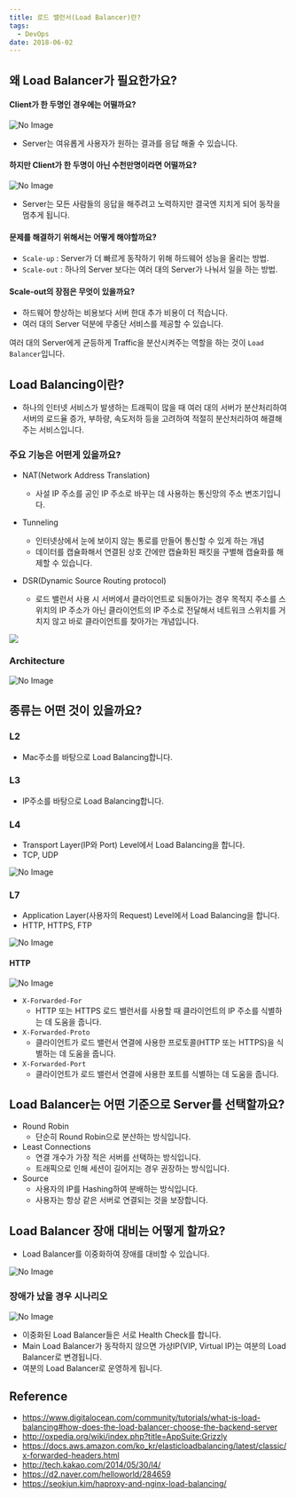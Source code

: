 ```yaml
---
title: 로드 밸런서(Load Balancer)란?
tags:
  - DevOps
date: 2018-06-02
---
```


## 왜 Load Balancer가 필요한가요?

#### Client가 한 두명인 경우에는 어떨까요?

![No Image](/assets/posts/20180602/1.png)

-   Server는 여유롭게 사용자가 원하는 결과를 응답 해줄 수 있습니다.

#### 하지만 Client가 한 두명이 아닌 수천만명이라면 어떨까요?

![No Image](/assets/posts/20180602/2.png)

-   Server는 모든 사람들의 응답을 해주려고 노력하지만 결국엔 지치게 되어 동작을 멈추게 됩니다.

#### 문제를 해결하기 위해서는 어떻게 해야할까요?

-   `Scale-up` : Server가 더 빠르게 동작하기 위해 하드웨어 성능을 올리는 방법.
-   `Scale-out` : 하나의 Server 보다는 여러 대의 Server가 나눠서 일을 하는 방법.

#### Scale-out의 장점은 무엇이 있을까요?

-   하드웨어 향상하는 비용보다 서버 한대 추가 비용이 더 적습니다.
-   여러 대의 Server 덕분에 무중단 서비스를 제공할 수 있습니다.

여러 대의 Server에게 균등하게 Traffic을 분산시켜주는 역할을 하는 것이 `Load Balancer`입니다.

## Load Balancing이란?

-   하나의 인터넷 서비스가 발생하는 트래픽이 많을 때 여러 대의 서버가 분산처리하여 서버의 로드율 증가, 부하량, 속도저하 등을 고려하여 적절히 분산처리하여 해결해주는 서비스입니다.

### 주요 기능은 어떤게 있을까요?

-   NAT(Network Address Translation)

    -   사설 IP 주소를 공인 IP 주소로 바꾸는 데 사용하는 통신망의 주소 변조기입니다.

-   Tunneling

    -   인터넷상에서 눈에 보이지 않는 통로를 만들어 통신할 수 있게 하는 개념
    -   데이터를 캡슐화해서 연결된 상호 간에만 캡슐화된 패킷을 구별해 캡슐화를 해제할 수 있습니다.

-   DSR(Dynamic Source Routing protocol)
    -   로드 밸런서 사용 시 서버에서 클라이언트로 되돌아가는 경우 목적지 주소를 스위치의 IP 주소가 아닌 클라이언트의 IP 주소로 전달해서 네트워크 스위치를 거치지 않고 바로 클라이언트를 찾아가는 개념입니다.

![](/assets/posts/img/2019-07-10-16-39-38.png)

### Architecture

![No Image](/assets/posts/20180602/3.png)

## 종류는 어떤 것이 있을까요?

### L2

-   Mac주소를 바탕으로 Load Balancing합니다.

### L3

-   IP주소를 바탕으로 Load Balancing합니다.

### L4

-   Transport Layer(IP와 Port) Level에서 Load Balancing을 합니다.
-   TCP, UDP

![No Image](/assets/posts/20180602/5.png)

### L7

-   Application Layer(사용자의 Request) Level에서 Load Balancing을 합니다.
-   HTTP, HTTPS, FTP

![No Image](/assets/posts/20180602/6.png)

#### HTTP

![No Image](/assets/posts/20180602/4.png)

-   `X-Forwarded-For`
    -   HTTP 또는 HTTPS 로드 밸런서를 사용할 때 클라이언트의 IP 주소를 식별하는 데 도움을 줍니다.
-   `X-Forwarded-Proto`
    -   클라이언트가 로드 밸런서 연결에 사용한 프로토콜(HTTP 또는 HTTPS)을 식별하는 데 도움을 줍니다.
-   `X-Forwarded-Port`
    -   클라이언트가 로드 밸런서 연결에 사용한 포트를 식별하는 데 도움을 줍니다.

## Load Balancer는 어떤 기준으로 Server를 선택할까요?

-   Round Robin
    -   단순히 Round Robin으로 분산하는 방식입니다.
-   Least Connections
    -   연결 개수가 가장 적은 서버를 선택하는 방식입니다.
    -   트래픽으로 인해 세션이 길어지는 경우 권장하는 방식입니다.
-   Source
    -   사용자의 IP를 Hashing하여 분배하는 방식입니다.
    -   사용자는 항상 같은 서버로 연결되는 것을 보장합니다.

## Load Balancer 장애 대비는 어떻게 할까요?

-   Load Balancer를 이중화하여 장애를 대비할 수 있습니다.

![No Image](/assets/posts/20180602/7.png)

### 장애가 났을 경우 시나리오

![No Image](/assets/posts/20180602/8.gif)

-   이중화된 Load Balancer들은 서로 Health Check를 합니다.
-   Main Load Balancer가 동작하지 않으면 가상IP(VIP, Virtual IP)는 여분의 Load Balancer로 변경됩니다.
-   여분의 Load Balancer로 운영하게 됩니다.

## Reference

-   <https://www.digitalocean.com/community/tutorials/what-is-load-balancing#how-does-the-load-balancer-choose-the-backend-server>
-   <http://oxpedia.org/wiki/index.php?title=AppSuite:Grizzly>
-   <https://docs.aws.amazon.com/ko_kr/elasticloadbalancing/latest/classic/x-forwarded-headers.html>
-   <http://tech.kakao.com/2014/05/30/l4/>
-   <https://d2.naver.com/helloworld/284659>
-   <https://seokjun.kim/haproxy-and-nginx-load-balancing/>
